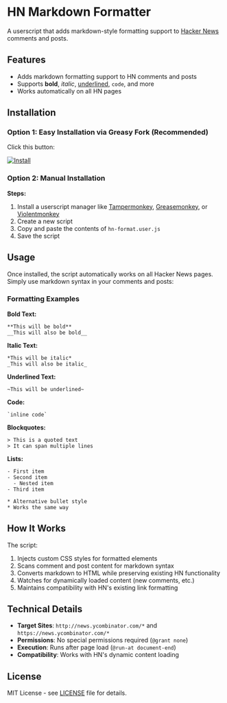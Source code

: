 # HN Markdown Formatter

A userscript that adds markdown-style formatting support to [Hacker News](https://news.ycombinator.com) comments and posts.

## Features

- Adds markdown formatting support to HN comments and posts
- Supports **bold**, *italic*, <u>underlined</u>, `code`, and more
- Works automatically on all HN pages

## Installation

### Option 1: Easy Installation via Greasy Fork (Recommended)
Click this button:

[![Install](https://img.shields.io/badge/Install-Greasy%20Fork-brightgreen)](https://greasyfork.org/en/scripts/547665-hn-markdown-formatter)

### Option 2: Manual Installation

**Steps:**
1. Install a userscript manager like [Tampermonkey](https://www.tampermonkey.net/), [Greasemonkey](https://www.greasespot.net/), or [Violentmonkey](https://violentmonkey.github.io/)
2. Create a new script
3. Copy and paste the contents of `hn-format.user.js`
4. Save the script

## Usage

Once installed, the script automatically works on all Hacker News pages. Simply use markdown syntax in your comments and posts:

### Formatting Examples

**Bold Text:**
```
**This will be bold**
__This will also be bold__
```

**Italic Text:**
```
*This will be italic*
_This will also be italic_
```

**Underlined Text:**
```
~This will be underlined~
```

**Code:**
```
`inline code`
```

**Blockquotes:**
```
> This is a quoted text
> It can span multiple lines
```

**Lists:**
```
- First item
- Second item
  - Nested item
- Third item

* Alternative bullet style
* Works the same way
```

## How It Works

The script:
1. Injects custom CSS styles for formatted elements
2. Scans comment and post content for markdown syntax
3. Converts markdown to HTML while preserving existing HN functionality
4. Watches for dynamically loaded content (new comments, etc.)
5. Maintains compatibility with HN's existing link formatting

## Technical Details

- **Target Sites**: `http://news.ycombinator.com/*` and `https://news.ycombinator.com/*`
- **Permissions**: No special permissions required (`@grant none`)
- **Execution**: Runs after page load (`@run-at document-end`)
- **Compatibility**: Works with HN's dynamic content loading

## License

MIT License - see [LICENSE](LICENSE) file for details.
